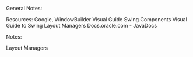 General Notes:

Resources:
Google, WindowBuilder
Visual Guide Swing Components
Visual Guide to Swing Layout Managers
Docs.oracle.com - JavaDocs

Notes:

Layout Managers
